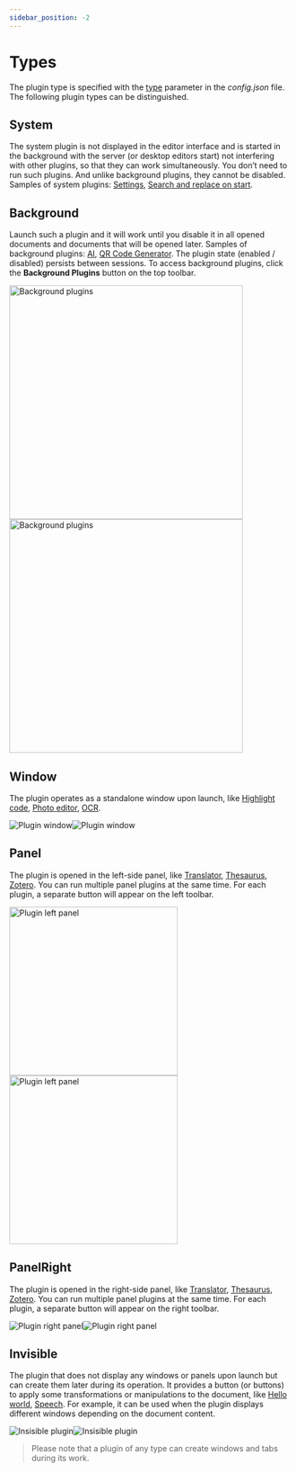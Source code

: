 ```yaml
---
sidebar_position: -2
---
```


# Types

The plugin type is specified with the [type](./configuration.md#variationstype) parameter in the *config.json* file. The following plugin types can be distinguished.

## System

The system plugin is not displayed in the editor interface and is started in the background with the server (or desktop editors start) not interfering with other plugins, so that they can work simultaneously. You don’t need to run such plugins. And unlike background plugins, they cannot be disabled. Samples of system plugins: [Settings](../../samples/plugin-samples/settings.md), [Search and replace on start](../../samples/plugin-samples/search-and-replace-on-start.md).

## Background

Launch such a plugin and it will work until you disable it in all opened documents and documents that will be opened later. Samples of background plugins: [AI](https://github.com/ONLYOFFICE/onlyoffice.github.io/tree/master/sdkjs-plugins/content/ai), [QR Code Generator](https://github.com/ONLYOFFICE/onlyoffice.github.io/tree/master/sdkjs-plugins/content/insertQR). The plugin state (enabled / disabled) persists between sessions. To access background plugins, click the **Background Plugins** button on the top toolbar.

<img alt="Background plugins" src="/assets/images/plugins/background-plugins.png#gh-light-mode-only" width="416px" /><img alt="Background plugins" src="/assets/images/plugins/background-plugins.dark.png#gh-dark-mode-only" width="416px" />

## Window

The plugin operates as a standalone window upon launch, like [Highlight code](../../samples/plugin-samples/highlight-code.md), [Photo editor](../../samples/plugin-samples/photo-editor.md), [OCR](../../samples/plugin-samples/ocr.md).

![Plugin window](/assets/images/plugins/plugin-window.png#gh-light-mode-only)![Plugin window](/assets/images/plugins/plugin-window.dark.png#gh-dark-mode-only)

## Panel

The plugin is opened in the left-side panel, like [Translator](../../samples/plugin-samples/translator.md), [Thesaurus](../../samples/plugin-samples/thesaurus.md), [Zotero](../../samples/plugin-samples/zotero.md). You can run multiple panel plugins at the same time. For each plugin, a separate button will appear on the left toolbar.

<img alt="Plugin left panel" src="/assets/images/plugins/plugin-left-panel.png#gh-light-mode-only" width="300px" /><img alt="Plugin left panel" src="/assets/images/plugins/plugin-left-panel.dark.png#gh-dark-mode-only" width="300px" />

## PanelRight

The plugin is opened in the right-side panel, like [Translator](../../samples/plugin-samples/translator.md), [Thesaurus](../../samples/plugin-samples/thesaurus.md), [Zotero](../../samples/plugin-samples/zotero.md). You can run multiple panel plugins at the same time. For each plugin, a separate button will appear on the right toolbar.

![Plugin right panel](/assets/images/plugins/plugin-right-panel.png#gh-light-mode-only)![Plugin right panel](/assets/images/plugins/plugin-right-panel.dark.png#gh-dark-mode-only)

## Invisible

The plugin that does not display any windows or panels upon launch but can create them later during its operation. It provides a button (or buttons) to apply some transformations or manipulations to the document, like [Hello world](../../samples/plugin-samples/hello-world.md), [Speech](../../samples/plugin-samples/speech.md). For example, it can be used when the plugin displays different windows depending on the document content.

![Insisible plugin](/assets/images/plugins/invisible-plugin.png#gh-light-mode-only)![Insisible plugin](/assets/images/plugins/invisible-plugin.dark.png#gh-dark-mode-only)

> Please note that a plugin of any type can create windows and tabs during its work.
